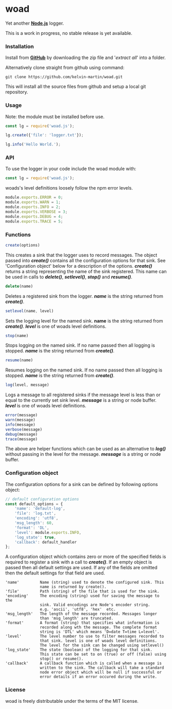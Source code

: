# woad
Yet another **[Node.js](https://nodejs.org/en/)** logger.

This is a work in progress, no stable release is yet available.
### Installation
Install from **[GitHub](http://github.com)** by downloading the zip file and '*extract all*' into a folder.

Alternatively clone straight from github using command:
```
git clone https://github.com/kelvin-martin/woad.git
```
This will install all the source files from github and setup a local git repository.
### Usage
Note: the module must be installed before use.
```javascript
const lg = require('woad.js');

lg.create({'file': 'logger.txt'});

lg.info('Hello World.');
```
### API
To use the logger in your code include the woad module with:
```javascript
const lg = require('woad.js');
```
woads's level definitions loosely follow the npm error levels.
```javascript
module.exports.ERROR = 0;
module.exports.WARN = 1;
module.exports.INFO = 2;
module.exports.VERBOSE = 3;
module.exports.DEBUG = 4;
module.exports.TRACE = 5;
```
### Functions
```javascript
create(options)
```
This creates a sink that the logger uses to record messages. The object passed into __*create()*__ contains all the configuration options for that sink. See 'Configuration object' below for a description of the  options. __*create()*__ returns a string representing the name of the sink registered. This name can be used in calls to __*delete()*__, __*setlevel()*__, __*stop()*__ and __*resume()*__.
```javascript
delete(name)
```
Deletes a registered sink from the logger. __*name*__ is the string returned from __*create()*__.
```javascript
setlevel(name, level)
```
Sets the logging level for the named sink. **name** is the string returned from __*create()*__. __*level*__ is one of woads level definitions.
```javascript
stop(name)
```
Stops logging on the named sink. If no name passed then all logging is stopped. __*name*__ is the string returned from __*create()*__.
```javascript
resume(name)
```
Resumes logging on the named sink. If no name passed then all logging is stopped. __*name*__ is the string returned from __*create()*__.
```javascript
log(level, message)
```
Logs a message to all registered sinks if the message level is less than or equal to the currently set sink level. __*message*__ is a string or node buffer. __*level*__ is one of woads level definitions.
```javascript
error(message)
warn(message)
info(message)
verbose(message)
debug(message)
trace(message)
```
The above are helper functions which can be used as an alternative to __*log()*__ without passing in the level for the message. __*message*__ is a string or node buffer.
### Configuration object
The configuration options for a sink can be defined by following options object:
```javascript
// default configuration options
const default_options = {
	'name': 'default-log',
	'file': 'log.txt',
	'encoding': 'utf8',
	'msg_length': 60,
	'format': 'DL',
	'level': module.exports.INFO,
	'log_state': true,
	'callback': default_handler
};
```
A configuration object which contains zero or more of the specified fields is required to register a sink with a call to __*create()*__. If an empty object is passed then all default settings are used. If any of the fields are omitted then the default settings for that field are used.

```
'name'         Name (string) used to denote the configured sink. This
               name is returned by create().
'file'         Path (string) of the file that is used for the sink.
'encoding'     The encoding (string) used for saving the message to the
               sink. Valid encodings are Node's encoder string.
               e.g. 'ascii', 'utf8', 'hex'  etc.
'msg_length'   The length of the message recorded. Messages longer
               than 'msg_length' are truncated.
'format'       A format (string) that specifies what information is
               recorded along wth the message. The complete format
               string is 'DTL' which means 'D=date T=time L=level'.
'level'        The level number to use to filter messages recorded to
               that sink. level is one of woads level definitions.
               The level for the sink can be changed using setlevel()
'log_state'    The state (boolean) of the logging for that sink. 
               This state can be set to on (true) or off (false) using
               stop() or resume().
'callback'     A callback function which is called when a message is
               written to the sink. The callback will take a standard
               node error object which will be null if successful or
               error details if an error occured during the write.
```
### License
woad is freely distributable under the terms of the MIT license.